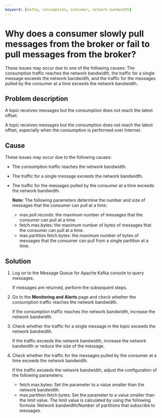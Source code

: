 ```yaml
---
keyword: [kafka, consumption, consumer, network bandwidth]
---
```


# Why does a consumer slowly pull messages from the broker or fail to pull messages from the broker?

These issues may occur due to one of the following causes: The consumption traffic reaches the network bandwidth, the traffic for a single message exceeds the network bandwidth, and the traffic for the messages pulled by the consumer at a time exceeds the network bandwidth.

## Problem description

A topic receives messages but the consumption does not reach the latest offset.

A topic receives messages but the consumption does not reach the latest offset, especially when the consumption is performed over Internet.

## Cause

These issues may occur due to the following causes:

-   The consumption traffic reaches the network bandwidth.
-   The traffic for a single message exceeds the network bandwidth.
-   The traffic for the messages pulled by the consumer at a time exceeds the network bandwidth.

    **Note:** The following parameters determine the number and size of messages that the consumer can pull at a time:

    -   max.poll.records: the maximum number of messages that the consumer can pull at a time.
    -   fetch.max.bytes: the maximum number of bytes of messages that the consumer can pull at a time.
    -   max.partition.fetch.bytes: the maximum number of bytes of messages that the consumer can pull from a single partition at a time.

## Solution

1.  Log on to the Message Queue for Apache Kafka console to query messages.

    If messages are returned, perform the subsequent steps.

2.  Go to the **Monitoring and Alerts** page and check whether the consumption traffic reaches the network bandwidth.

    If the consumption traffic reaches the network bandwidth, increase the network bandwidth.

3.  Check whether the traffic for a single message in the topic exceeds the network bandwidth.

    If the traffic exceeds the network bandwidth, increase the network bandwidth or reduce the size of the message.

4.  Check whether the traffic for the messages pulled by the consumer at a time exceeds the network bandwidth.

    If the traffic exceeds the network bandwidth, adjust the configuration of the following parameters:

    -   fetch.max.bytes: Set the parameter to a value smaller than the network bandwidth.
    -   max.partition.fetch.bytes: Set the parameter to a value smaller than the limit value. The limit value is calculated by using the following formula: Network bandwidth/Number of partitions that subscribe to messages.

